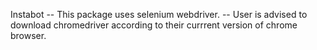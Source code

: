 Instabot
-- This package uses selenium webdriver.
-- User is advised to download chromedriver according to their currrent version of chrome browser.
